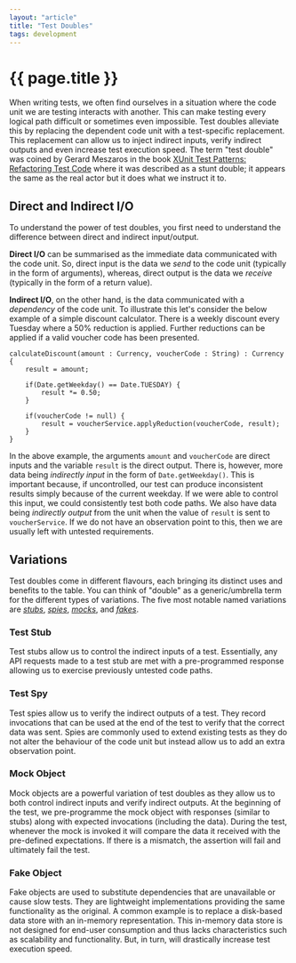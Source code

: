 ```yaml
---
layout: "article"
title: "Test Doubles"
tags: development
---
```

# {{ page.title }}

When writing tests, we often find ourselves in a situation where the code unit we are testing interacts with another. This can make testing every logical path difficult or sometimes even impossible. Test doubles alleviate this by replacing the dependent code unit with a test-specific replacement. This replacement can allow us to inject indirect inputs, verify indirect outputs and even increase test execution speed. The term "test double" was coined by Gerard Meszaros in the book [XUnit Test Patterns: Refactoring Test Code](http://xunitpatterns.com/) where it was described as a stunt double; it appears the same as the real actor but it does what we instruct it to.

## Direct and Indirect I/O
To understand the power of test doubles, you first need to understand the difference between direct and indirect input/output. 

**Direct I/O** can be summarised as the immediate data communicated with the code unit. So, direct input is the data we _send_ to the code unit (typically in the form of arguments), whereas, direct output is the data we _receive_ (typically in the form of a return value). 

**Indirect I/O**, on the other hand, is the data communicated with a _dependency_ of the code unit. To illustrate this let's consider the below example of a simple discount calculator. There is a weekly discount every Tuesday where a 50% reduction is applied. Further reductions can be applied if a valid voucher code has been presented.

```
calculateDiscount(amount : Currency, voucherCode : String) : Currency {
    result = amount;

    if(Date.getWeekday() == Date.TUESDAY) {
        result *= 0.50;
    }

    if(voucherCode != null) {
        result = voucherService.applyReduction(voucherCode, result);
    }
}
```

In the above example, the arguments `amount` and `voucherCode` are direct inputs and the variable `result` is the direct output. There is, however, more data being _indirectly input_ in the form of `Date.getWeekday()`. This is important because, if uncontrolled, our test can produce inconsistent results simply because of the current weekday. If we were able to control this input, we could consistently test both code paths. We also have data being _indirectly output_ from the unit when the value of `result` is sent to `voucherService`. If we do not have an observation point to this, then we are usually left with untested requirements.

## Variations
Test doubles come in different flavours, each bringing its distinct uses and benefits to the table. You can think of "double" as a generic/umbrella term for the different types of variations. The five most notable named variations are [_stubs_](#test-stub), [_spies_](#test-spy), [_mocks_](#mock-object), and [_fakes_](#fake-object).

### Test Stub
Test stubs allow us to control the indirect inputs of a test. Essentially, any API requests made to a test stub are met with a pre-programmed response allowing us to exercise previously untested code paths.

### Test Spy
Test spies allow us to verify the indirect outputs of a test. They record invocations that can be used at the end of the test to verify that the correct data was sent. Spies are commonly used to extend existing tests as they do not alter the behaviour of the code unit but instead allow us to add an extra observation point. 

### Mock Object
Mock objects are a powerful variation of test doubles as they allow us to both control indirect inputs and verify indirect outputs. At the beginning of the test, we pre-programme the mock object with responses (similar to stubs) along with expected invocations (including the data). During the test, whenever the mock is invoked it will compare the data it received with the pre-defined expectations. If there is a mismatch, the assertion will fail and ultimately fail the test.

### Fake Object
Fake objects are used to substitute dependencies that are unavailable or cause slow tests. They are lightweight implementations providing the same functionality as the original. A common example is to replace a disk-based data store with an in-memory representation. This in-memory data store is not designed for end-user consumption and thus lacks characteristics such as scalability and functionality. But, in turn, will drastically increase test execution speed.